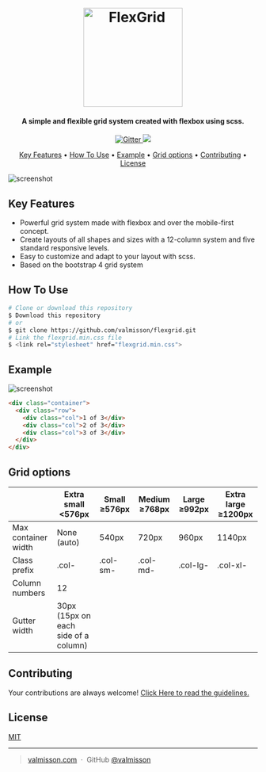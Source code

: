 
<h1 align="center">
  <br>
  <a href="linkSiteHere"><img src="https://cdn1.imggmi.com/uploads/2019/1/17/5fdb0441762f4b6542bf2d1988e8a1a7-full.png" alt="FlexGrid" width="200"></a>
  <br>
</h1>

<h4 align="center">A simple and flexible grid system created with flexbox using scss.</h4>

<p align="center">
  <a href="https://badge.fury.io/js/electron-markdownify">
    <img src="https://badge.fury.io/js/electron-markdownify.svg"
         alt="Gitter">
  </a>
  <a href="https://www.paypal.me/AmitMerchant">
    <img src="https://img.shields.io/badge/$-donate-ff69b4.svg?maxAge=2592000&amp;style=flat">
  </a>
</p>

<p align="center">
  <a href="#key-features">Key Features</a> •
  <a href="#how-to-use">How To Use</a> •
  <a href="#example">Example</a> •
  <a href="#grid-options">Grid options</a> •
  <a href="#contributing">Contributing</a> •
  <a href="#license">License</a>
</p>

![screenshot](https://cdn1.imggmi.com/uploads/2019/1/17/f59cfc38b17561efbdf35da37b296ca8-full.png)

## Key Features

* Powerful grid system made with flexbox and over the mobile-first concept.
* Create layouts of all shapes and sizes with a 12-column system and five standard responsive levels.
* Easy to customize and adapt to your layout with scss.
* Based on the bootstrap 4 grid system

## How To Use

```bash
# Clone or download this repository
$ Download this repository
# or
$ git clone https://github.com/valmisson/flexgrid.git
# Link the flexgrid.min.css file
$ <link rel="stylesheet" href="flexgrid.min.css">
```

## Example

![screenshot](https://cdn1.imggmi.com/uploads/2019/1/18/5b744bc8443ceb9313f69ca2c8700782-full.png)

```html
<div class="container">
  <div class="row">
    <div class="col">1 of 3</div>
    <div class="col">2 of 3</div>
    <div class="col">3 of 3</div>
  </div>
</div>
```

## Grid options

| | Extra small <576px  | Small ≥576px | Medium ≥768px | Large ≥992px | Extra large ≥1200px |
| --- | --- | --- | --- | --- | --- |
| Max container width | None (auto) | 540px | 720px | 960px | 1140px      |
| Class prefix | .col- | .col-sm- | .col-md- | .col-lg- | .col-xl- |
| Column numbers | 12
| Gutter width | 30px (15px on each side of a column)

## Contributing
Your contributions are always welcome! [Click Here to read the guidelines.](https://github.com/valmisson/flexgrid/blob/master/CONTRIBUTING.md)


## License

[MIT](https://github.com/valmisson/flexgrid/blob/master/LICENSE)

---

> [valmisson.com](https://valmisson.com) &nbsp;&middot;&nbsp;
> GitHub [@valmisson](https://github.com/valmisson)
